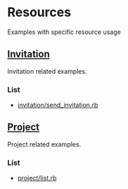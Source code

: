 # Resources

Examples with specific resource usage

## [Invitation](https://github.com/korczis/gooddata-ruby-examples/tree/master/snippets/02_resources/invitation)

Invitation related examples.

### List

- [invitation/send_invitation.rb](https://github.com/korczis/gooddata-ruby-examples/blob/master/snippets/02_resources/invitation/send_invitation.rb)

## [Project](https://github.com/korczis/gooddata-ruby-examples/tree/master/snippets/02_resources/project)

Project related examples. 

### List

- [project/list.rb](https://github.com/korczis/gooddata-ruby-examples/blob/master/snippets/02_resources/project/project_list.rb)
